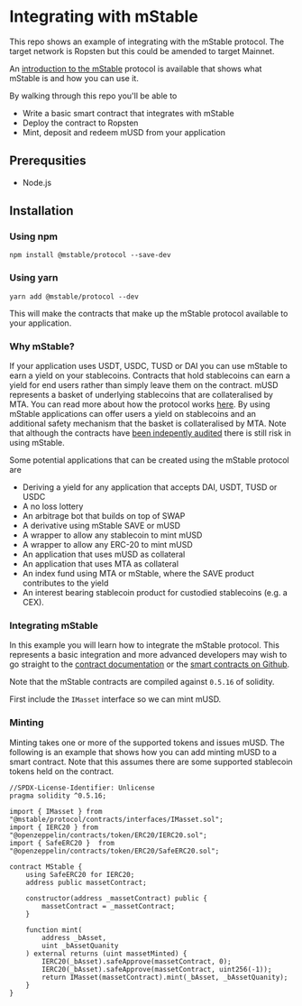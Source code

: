 # Integrating with mStable

This repo shows an example of integrating with the mStable protocol. The target network is Ropsten but this could be amended to target Mainnet.

An [introduction to the mStable][1] protocol is available that shows what mStable is and how you can use it. 

By walking through this repo you'll be able to 

* Write a basic smart contract that integrates with mStable
* Deploy the contract to Ropsten
* Mint, deposit and redeem mUSD from your application

## Prerequsities

* Node.js  

## Installation

### Using npm

    npm install @mstable/protocol --save-dev 

### Using yarn

    yarn add @mstable/protocol --dev

This will make the contracts that make up the mStable protocol available to your application. 

### Why mStable?

If your application uses USDT, USDC, TUSD or DAI you can use mStable to earn a
yield on your stablecoins. Contracts that hold stablecoins can earn a yield for
end users rather than simply leave them on the contract. mUSD represents a
basket of underlying stablecoins that are collateralised by MTA. You can read
more about how the protocol works [here][2]. By using mStable applications can
offer users a yield on stablecoins and an additional safety mechanism that the
basket is collateralised by MTA. Note that although the contracts have [been
indepently audited][3] there is still risk in using mStable.

Some potential applications that can be created using the mStable protocol are

* Deriving a yield for any application that accepts DAI, USDT, TUSD or USDC
* A no loss lottery
* An arbitrage bot that builds on top of SWAP
* A derivative using mStable SAVE or mUSD
* A wrapper to allow any stablecoin to mint mUSD
* A wrapper to allow any ERC-20 to mint mUSD
* An application that uses mUSD as collateral
* An application that uses MTA as collateral
* An index fund using MTA or mStable, where the SAVE product contributes to the yield
* An interest bearing stablecoin product for custodied stablecoins (e.g. a CEX). 

### Integrating mStable

In this example you will learn how to integrate the mStable protocol. This represents a basic integration and more advanced developers may wish to go straight to the [contract documentation][4] or the [smart contracts on Github][5]. 

Note that the mStable contracts are compiled against `0.5.16` of solidity.

First include the `IMasset` interface so we can mint mUSD. 

### Minting

Minting takes one or more of the supported tokens and issues mUSD. The following is an example that shows how you can add minting mUSD to a smart contract. Note that this assumes there are some supported stablecoin tokens held on the contract. 

```
//SPDX-License-Identifier: Unlicense
pragma solidity ^0.5.16;

import { IMasset } from "@mstable/protocol/contracts/interfaces/IMasset.sol";
import { IERC20 } from "@openzeppelin/contracts/token/ERC20/IERC20.sol";
import { SafeERC20 }  from "@openzeppelin/contracts/token/ERC20/SafeERC20.sol";

contract MStable {
    using SafeERC20 for IERC20;
    address public massetContract;

    constructor(address _massetContract) public {
        massetContract = _massetContract;
    }

    function mint(
        address _bAsset,
        uint _bAssetQuanity
    ) external returns (uint massetMinted) {
        IERC20(_bAsset).safeApprove(massetContract, 0);
        IERC20(_bAsset).safeApprove(massetContract, uint256(-1));
        return IMasset(massetContract).mint(_bAsset, _bAssetQuanity);
    }
}

```

[1]: https://docs.mstable.org/developers/introduction
[2]: https://docs.mstable.org/mstable-assets/massets
[3]: https://docs.mstable.org/protocol/security#auditing
[4]: https://docs.mstable.org/developers/developers
[5]: https://github.com/mstable/mStable-contracts
